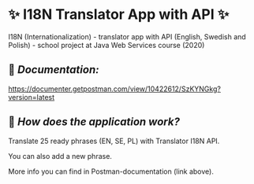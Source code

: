 # :sparkles: I18N Translator App with API :sparkles:
I18N (Internationalization) - translator app with API (English, Swedish and Polish) - school project at Java Web Services course (2020)

## :pushpin: _Documentation:_ 

https://documenter.getpostman.com/view/10422612/SzKYNGkg?version=latest

## :pushpin: _How does the application work?_

Translate 25 ready phrases (EN, SE, PL) with Translator I18N API.

You can also add a new phrase.

More info you can find in Postman-documentation (link above).
